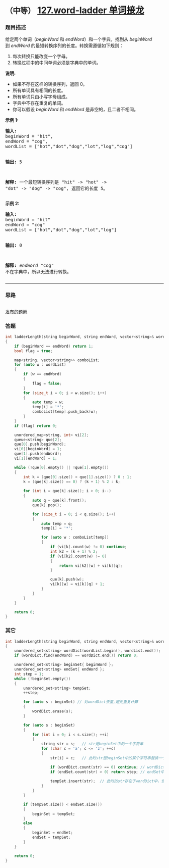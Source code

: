 # `（中等）` [127.word-ladder 单词接龙](https://leetcode-cn.com/problems/word-ladder/)

### 题目描述
<p>给定两个单词（<em>beginWord&nbsp;</em>和 <em>endWord</em>）和一个字典，找到从&nbsp;<em>beginWord</em> 到&nbsp;<em>endWord</em> 的最短转换序列的长度。转换需遵循如下规则：</p>
<ol>
	<li>每次转换只能改变一个字母。</li>
	<li>转换过程中的中间单词必须是字典中的单词。</li>
</ol>

<p><strong>说明:</strong></p>
<ul>
	<li>如果不存在这样的转换序列，返回 0。</li>
	<li>所有单词具有相同的长度。</li>
	<li>所有单词只由小写字母组成。</li>
	<li>字典中不存在重复的单词。</li>
	<li>你可以假设 <em>beginWord</em> 和 <em>endWord </em>是非空的，且二者不相同。</li>
</ul>

<p><strong>示例&nbsp;1:</strong></p>
<pre><strong>输入:</strong>
beginWord = "hit",
endWord = "cog",
wordList = ["hot","dot","dog","lot","log","cog"]

<strong>输出: </strong>5

<strong>解释: </strong>一个最短转换序列是 "hit" -&gt; "hot" -&gt; "dot" -&gt; "dog" -&gt; "cog",
     返回它的长度 5。
</pre>

<p><strong>示例 2:</strong></p>
<pre><strong>输入:</strong>
beginWord = "hit"
endWord = "cog"
wordList = ["hot","dot","dog","lot","log"]

<strong>输出:</strong>&nbsp;0

<strong>解释:</strong>&nbsp;<em>endWord</em> "cog" 不在字典中，所以无法进行转换。</pre>

---
### 思路
```

```

[发布的题解](https://leetcode-cn.com/problems/word-ladder/solution/127-by-ikaruga/)

### 答题
``` C++
int ladderLength(string beginWord, string endWord, vector<string>& wordList) 
{
	if (beginWord == endWord) return 1;
	bool flag = true;

	map<string, vector<string>> comboList;
	for (auto w : wordList)
	{
		if (w == endWord)
		{
			flag = false;
		}
		for (size_t i = 0; i < w.size(); i++)
		{
			auto temp = w;
			temp[i] = '*';
			comboList[temp].push_back(w);
		}
	}
	if (flag) return 0;

	unordered_map<string, int> vi[2];
	queue<string> que[2];
	que[0].push(beginWord);
	vi[0][beginWord] = 1;
	que[1].push(endWord);
	vi[1][endWord] = 1;

	while (!que[0].empty() || !que[1].empty())
	{
		int k = (que[0].size() < que[1].size()) ? 0 : 1;
		k = (que[k].size() == 0) ? (k + 1) % 2 : k;
		
		for (int i = que[k].size(); i > 0; i--)
		{
			auto q = que[k].front();
			que[k].pop();

			for (size_t i = 0; i < q.size(); i++)
			{
				auto temp = q;
				temp[i] = '*';

				for (auto w : comboList[temp])
				{
					if (vi[k].count(w) != 0) continue;
					int k2 = (k + 1) % 2;
					if (vi[k2].count(w) != 0)
					{
						return vi[k2][w] + vi[k][q];
					}

					que[k].push(w);
					vi[k][w] = vi[k][q] + 1;
				}
			}
		}
	}

	return 0;
}

```


### 其它
``` C++
int ladderLength(string beginWord, string endWord, vector<string>& wordList) 
{
	unordered_set<string> wordDict(wordList.begin(), wordList.end());
	if (wordDict.find(endWord) == wordDict.end()) return 0;

	unordered_set<string> beginSet{ beginWord };
	unordered_set<string> endSet{ endWord };
	int step = 1;
	while (!beginSet.empty()) 
	{
		unordered_set<string> tempSet;
		++step;

		for (auto s : beginSet) // 对wordDict去重,避免重复计算
		{
			wordDict.erase(s);
		}

		for (auto s : beginSet) 
		{
			for (int i = 0; i < s.size(); ++i) 
			{
				string str = s;   // str是beginSet中的一个字符串
				for (char c = 'a'; c <= 'z'; ++c) 
				{
					str[i] = c;   // 此时str是beginSet中的某个字符串替换一个字符后的字符串

					if (wordDict.count(str) == 0) continue;	// wordDict中没有beginSet中的某个字符串替换一个字符后的字符串
					if (endSet.count(str) > 0) return step; // endSet中有str（即endSet中有beginSet中的某个字符串替换一个字符后的字符串）
						
					tempSet.insert(str);  // 此时的str存在于wordDict中，但是不在endSet中。（还没找到）
				}
			}
		}

		if (tempSet.size() < endSet.size()) 
		{
			beginSet = tempSet;
		}
		else
		{
			beginSet = endSet;
			endSet = tempSet;
		}
	}

	return 0;
}
```


